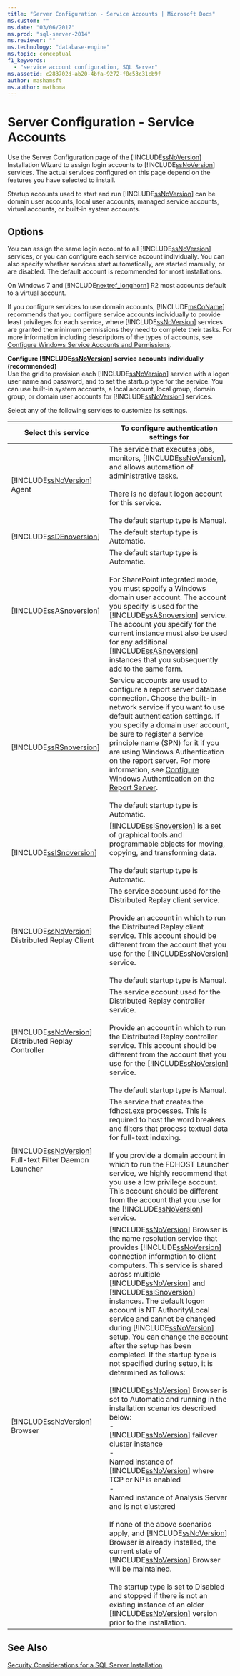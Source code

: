 ```yaml
---
title: "Server Configuration - Service Accounts | Microsoft Docs"
ms.custom: ""
ms.date: "03/06/2017"
ms.prod: "sql-server-2014"
ms.reviewer: ""
ms.technology: "database-engine"
ms.topic: conceptual
f1_keywords: 
  - "service account configuration, SQL Server"
ms.assetid: c283702d-ab20-4bfa-9272-f0c53c31cb9f
author: mashamsft
ms.author: mathoma
---
```

# Server Configuration - Service Accounts
  Use the Server Configuration page of the [!INCLUDE[ssNoVersion](../../includes/ssnoversion-md.md)] Installation Wizard to assign login accounts to [!INCLUDE[ssNoVersion](../../includes/ssnoversion-md.md)] services. The actual services configured on this page depend on the features you have selected to install.  
  
Startup accounts used to start and run [!INCLUDE[ssNoVersion](../../includes/ssnoversion-md.md)] can be domain user accounts, local user accounts, managed service accounts, virtual accounts, or built-in system accounts.  
  
## Options  
 You can assign the same login account to all [!INCLUDE[ssNoVersion](../../includes/ssnoversion-md.md)] services, or you can configure each service account individually. You can also specify whether services start automatically, are started manually, or are disabled. The default account is recommended for most installations.  
  
 On Windows 7 and [!INCLUDE[nextref_longhorn](../../includes/nextref-longhorn-md.md)] R2 most accounts default to a virtual account.  
  
 If you configure services to use domain accounts, [!INCLUDE[msCoName](../../includes/msconame-md.md)] recommends that you configure service accounts individually to provide least privileges for each service, where [!INCLUDE[ssNoVersion](../../includes/ssnoversion-md.md)] services are granted the minimum permissions they need to complete their tasks. For more information including descriptions of the types of accounts, see [Configure Windows Service Accounts and Permissions](../../database-engine/configure-windows/configure-windows-service-accounts-and-permissions.md).  
  
 **Configure [!INCLUDE[ssNoVersion](../../includes/ssnoversion-md.md)] service accounts individually (recommended)**  
 Use the grid to provision each [!INCLUDE[ssNoVersion](../../includes/ssnoversion-md.md)] service with a logon user name and password, and to set the startup type for the service. You can use built-in system accounts, a local account, local group, domain group, or domain user accounts for [!INCLUDE[ssNoVersion](../../includes/ssnoversion-md.md)] services.  
  
 Select any of the following services to customize its settings.  
  
|Select this service|To configure authentication settings for|  
|-------------------------|----------------------------------------------|  
|[!INCLUDE[ssNoVersion](../../includes/ssnoversion-md.md)] Agent|The service that executes jobs, monitors, [!INCLUDE[ssNoVersion](../../includes/ssnoversion-md.md)], and allows automation of administrative tasks.<br /><br /> There is no default logon account for this service.<br /><br /> The default startup type is Manual.|  
|[!INCLUDE[ssDEnoversion](../../includes/ssdenoversion-md.md)]|The default startup type is Automatic.|  
|[!INCLUDE[ssASnoversion](../../includes/ssasnoversion-md.md)]|The default startup type is Automatic.<br /><br /> For SharePoint integrated mode, you must specify a Windows domain user account. The account you specify is used for the [!INCLUDE[ssASnoversion](../../includes/ssasnoversion-md.md)] service. The account you specify for the current instance must also be used for any additional [!INCLUDE[ssASnoversion](../../includes/ssasnoversion-md.md)] instances that you subsequently add to the same farm.|  
|[!INCLUDE[ssRSnoversion](../../includes/ssrsnoversion-md.md)]|Service accounts are used to configure a report server database connection. Choose the built-in network service if you want to use default authentication settings. If you specify a domain user account, be sure to register a service principle name (SPN) for it if you are using Windows Authentication on the report server. For more information, see [Configure Windows Authentication on the Report Server](../../reporting-services/security/configure-windows-authentication-on-the-report-server.md).<br /><br /> The default startup type is Automatic.|  
|[!INCLUDE[ssISnoversion](../../includes/ssisnoversion-md.md)]|[!INCLUDE[ssISnoversion](../../includes/ssisnoversion-md.md)] is a set of graphical tools and programmable objects for moving, copying, and transforming data.<br /><br /> The default startup type is Automatic.|  
|[!INCLUDE[ssNoVersion](../../includes/ssnoversion-md.md)] Distributed Replay Client|The service account used for the Distributed Replay client service.<br /><br /> Provide an account in which to run the Distributed Replay client service. This account should be different from the account that you use for the [!INCLUDE[ssNoVersion](../../includes/ssnoversion-md.md)] service.<br /><br /> The default startup type is Manual.|  
|[!INCLUDE[ssNoVersion](../../includes/ssnoversion-md.md)] Distributed Replay Controller|The service account used for the Distributed Replay controller service.<br /><br /> Provide an account in which to run the Distributed Replay controller service. This account should be different from the account that you use for the [!INCLUDE[ssNoVersion](../../includes/ssnoversion-md.md)] service.<br /><br /> The default startup type is Manual.|  
|[!INCLUDE[ssNoVersion](../../includes/ssnoversion-md.md)] Full-text Filter Daemon Launcher|The service that creates the fdhost.exe processes. This is required to host the word breakers and filters that process textual data for full-text indexing.<br /><br /> If you provide a domain account in which to run the FDHOST Launcher service, we highly recommend that you use a low privilege account. This account should be different from the account that you use for the [!INCLUDE[ssNoVersion](../../includes/ssnoversion-md.md)] service.|  
|[!INCLUDE[ssNoVersion](../../includes/ssnoversion-md.md)] Browser|[!INCLUDE[ssNoVersion](../../includes/ssnoversion-md.md)] Browser is the name resolution service that provides [!INCLUDE[ssNoVersion](../../includes/ssnoversion-md.md)] connection information to client computers. This service is shared across multiple [!INCLUDE[ssNoVersion](../../includes/ssnoversion-md.md)] and [!INCLUDE[ssISnoversion](../../includes/ssisnoversion-md.md)] instances. The default logon account is NT Authority\Local service and cannot be changed during [!INCLUDE[ssNoVersion](../../includes/ssnoversion-md.md)] setup. You can change the account after the setup has been completed. If the startup type is not specified during setup, it is determined as follows:<br /><br /> [!INCLUDE[ssNoVersion](../../includes/ssnoversion-md.md)] Browser is set to Automatic and running in the installation scenarios described below:<br />-<br />                            [!INCLUDE[ssNoVersion](../../includes/ssnoversion-md.md)] failover cluster instance<br />-<br />                            Named instance of [!INCLUDE[ssNoVersion](../../includes/ssnoversion-md.md)] where TCP or NP is enabled<br />-<br />                            Named instance of Analysis Server and is not clustered<br /><br /> If none of the above scenarios apply, and [!INCLUDE[ssNoVersion](../../includes/ssnoversion-md.md)] Browser is already installed, the current state of [!INCLUDE[ssNoVersion](../../includes/ssnoversion-md.md)] Browser will be maintained.<br /><br /> The startup type is set to Disabled and stopped if there is not an existing instance of an older [!INCLUDE[ssNoVersion](../../includes/ssnoversion-md.md)] version prior to the installation.|  
  
## See Also  
 [Security Considerations for a SQL Server Installation](../../../2014/sql-server/install/security-considerations-for-a-sql-server-installation.md)  
  
  
